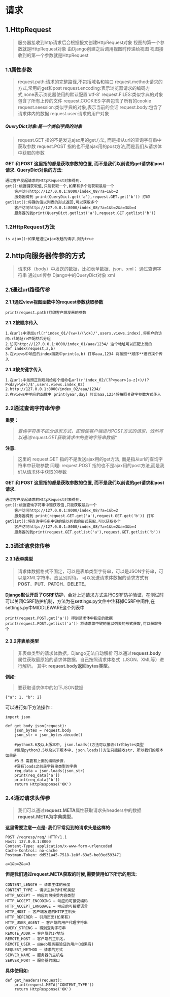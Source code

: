 # 请求

## 1.HttpRequest

> 服务器接收到http请求后会根据报文创建HttpRequest对象
> 视图的第一个参数就是HttpRequest对象
> 由Django创建之后调用视图时传递给视图
> 视图接收到的第一个参数就是HttpRequest

### 1.1属性参数

> request.path:请求的完整路径,不包括域名和端口
> request.method:请求的方式,常用的get和post
> request.encoding:表示浏览器请求的编码方式,none表示浏览器使用的默认配置'utf-8'
> request.FILES:类似字典的对象包含了所有上传的文件
> request.COOKIES:字典包含了所有的cookie
> request.seession:类似字典的对象,表示当前的会话
> request.body:包含了请求体内的数据
> request.user:请求的用户对象

##### QueryDict对象:是一个类似字典的对象

> request.GET 指的不是发送ajax用的get方法, 而是指从url的查询字符串中获取参数
> request.POST 指的也不是ajax用的post方法,而是我们从请求体中获取的参数


 **GET 和 POST 这里指的都是获取参数的位置, 而不是我们以前说的get请求和post请求.**
 **QueryDict对象的方法:**

	通过客户发起请求的HttpRequest对象得到.
	get():根据键获取值,只能获取一个,如果有多个则获取最后一个
		客户访问http://127.0.0.1:8000/index_08/?a=1&b=2
		服务器得到 print(QueryDict.get('a'),request.GET.get('b')) 打印
	getlist():将键的值以列表的形式返回,可以获取多个
		客户访问http://127.0.0.1:8000/index_08/?a=1&b=2&a=3&b=4
		服务器的到print(QueryDict.getlist('a'),request.GET.getlist('b'))

### 1.2HttpRequest方法

	is_ajax():如果是通过ajax发起的请求,则为true



## 2.http向服务器传参的方式

> 请求体（body）中发送的数据，比如表单数据、json、xml；
> 通过查询字符串
> 通过url传参
> Django中的QueryDict对象
> xml



### 2.1通过url路径传参

**2.1.1通过view视图函数中的request参数获取参数**

```
print(request.path)打印客户端发来的参数
```

**2.1.2按顺序传入**


	1.在urls中添加url(r'index_01/(\w+)/(\d+)/',users.views.index),将用户的访问url地址re匹配然后分组
	2.访问http://127.0.0.1:8000/index_01/aaa/1234/ 这个地址可以匹配上面的
	def index(request,a,b)
	3.在views中响应的index函数中print(a,b) 打印aaa,1234 将按照**顺序**进行挨个传入

**2.1.3按关键字传入**

	1.在urls中按照正则规则给每个组命名url(r'index_02/(?P<year>[a-z]+)/(?P<day>\d+)/$',users.views.index_02)
	2.http://127.0.0.1:8000/index_02/aaa/1234/
	3.在views中响应的函数中 print(year,day) 打印aaa,1234将按照关键字参数方式传入



### 2.2通过查询字符串传参

**重要：**
> *查询字符串不区分请求方式，即假使客户端进行POST方式的请求，依然可以通过request.GET获取请求中的查询字符串数据**

**注意:**
> 这里的 request.GET 指的不是发送ajax用的get方法, 而是指从url的查询字符串中获取参数
> 同理: request.POST 指的也不是ajax用的post方法,而是我们从请求体中获取的参数

**GET 和 POST 这里指的都是获取参数的位置, 而不是我们以前说的get请求和post请求.**

	通过客户发起请求的HttpRequest对象得到.
	get():根据查询字符串中键获取值,只能获取最后一个
		客户访问http://127.0.0.1:8000/index_08/?a=1&b=2
		服务器得到 print(request.GET.get('a'),request.GET.get('b')) 打印
	getlist():将查询字符串中键的值以列表的形式获取,可以获取多个
		客户访问http://127.0.0.1:8000/index_08/?a=1&b=2&a=3&b=4
		服务器的到print(request.GET.getlist('a'),request.GET.getlist('b'))


### 2.3通过请求体传参

#### 2.3.1表单类型

> 请求体数据格式不固定，可以是表单类型字符串，可以是JSON字符串，可以是XML字符串，应区别对待。
> 可以发送请求体数据的请求方式有 **POST**、**PUT**、**PATCH**、**DELETE**。

**Django默认开启了CSRF防护**，会对上述请求方式进行CSRF防护验证，在测试时可以关闭CSRF防护机制，方法为在settings.py文件中注释掉CSRF中间件,在settings.py中MIDDLEWARE这个列表中

	print(request.POST.get('a')) 得到请求体中指定的数据
	print(request.POST.getlist('a')) 将请求体中键的值以列表的形式获取,可以获取多个
#### 2.3.2非表单类型

> 非表单类型的请求体数据，Django无法自动解析
> 可以通过**request.body**属性获取最原始的请求体数据，自己按照请求体格式（JSON、XML等）进行解析。
> 其中: **request.body返回bytes类型。**

**例如:**
> 要获取请求体中的如下JSON数据
```
{"a": 1, "b": 2}
```
可以进行如下方法操作：

```
import json

def get_body_json(request):
    json_bytes = request.body
    json_str = json_bytes.decode()

    #python3.6及以上版本中, json.loads()方法可以接收str和bytes类型
    #但是python3.5以及以下版本中, json.loads()方法只能接收str, 所以我们的版本如果是
    #3.5 需要有上面的编码步骤.
	#没有loads之前是字符串类型的字典
    req_data = json.loads(json_str)
    print(req_data['a'])
    print(req_data['b'])
    return HttpResponse('OK')
```
### 2.4通过请求头传参

> 我们可以通过**request.META**属性获取请求头headers中的数据
> **request.META为字典类型**。

**这里需要注意一点是: 我们平常见到的请求头是这样的:**

```
POST /reqresp/req/ HTTP/1.1
Host: 127.0.0.1:8000
Content-Type: application/x-www-form-urlencoded
Cache-Control: no-cache
Postman-Token: dd531a45-7518-1e8f-63a5-be03ed593471

a=1&b=2&a=3
```
**但是我们通过request.META获取的时候,需要使用如下所示的用法:**

	CONTENT_LENGTH – 请求主体的长度
	CONTENT_TYPE – 请求主体的MIME类型
	HTTP_ACCEPT – 响应的可接受内容类型
	HTTP_ACCEPT_ENCODING – 响应的可接受编码
	HTTP_ACCEPT_LANGUAGE – 响应的可接受语言
	HTTP_HOST – 客户端发送的HTTP主机头
	HTTP_REFERER – 引用页面(如果有)
	HTTP_USER_AGENT – 客户端的用户代理字符串
	QUERY_STRING – 得到查询字符串
	REMOTE_ADDR – 客户端的IP地址
	REMOTE_HOST – 客户端的主机名.
	REMOTE_USER – 由Web服务器验证的用户(如果有)
	REQUEST_METHOD – 请求的方式
	SERVER_NAME – 服务器的主机名
	SERVER_PORT – 服务器的端口

**具体使用如:**

	def get_headers(request):
	    print(request.META['CONTENT_TYPE'])
	    return HttpResponse('OK')
